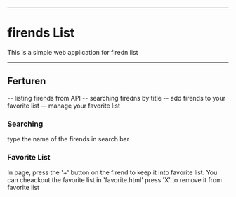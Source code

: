 ___
# firends List
This is a simple web application for firedn list
___

## Ferturen
-- listing firends from API
-- searching firedns by title
-- add firends to your favorite list
-- manage your favorite list

### Searching
type the name of the firends in search bar

### Favorite List
In page, press the '+' button on the firend to keep it into favorite list.
You can cheackout the favorite list in 'favorite.html'
press 'X' to remove it from favorite list
